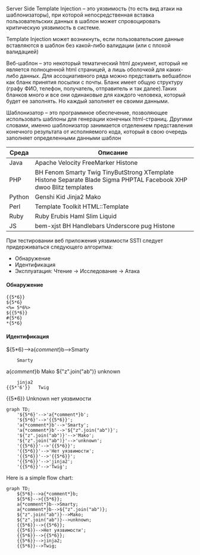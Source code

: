 Server Side Template Injection – это уязвимость (то есть вид атаки на шаблонизаторы), при которой непосредственная вставка пользовательских данных в шаблон может спровоцировать критическую уязвимость в системе.

Template Injection может возникнуть, если пользовательские данные вставляются в шаблон без какой-либо валидации (или с плохой валидацией)

Веб-шаблон – это некоторый тематический html документ, который не является полноценной html страницей, а лишь оболочкой для каких-либо данных. Для ассоциативного ряда можно представить вебшаблон как бланк принятия посылки с почты. Бланк имеет общую структуру (графу ФИО, телефон, получатель, отправитель и так далее).Таких бланков много и все они одинаковые для каждого человека, который будет ее заполнять. Но каждый заполняет ее своими данными.

Шаблонизатор – это программное обеспечение, позволяющее использовать шаблоны для генерации конечных html-страниц. Другими словами, именно шаблонизатор занимается отделением представления конечного результата от исполняемого кода, который в свою очередь заполняет определенными данными шаблон 

|    Среда        | Описание                      
|----------------|-------------------------------|
|Java|Apache Velocity FreeMarker Histone  |    
|PHP  |BH Fenom Smarty Twig TinyButStrong XTemplate Histone Separate Blade Sigma PHPTAL Facebook XHP dwoo Blitz templates | 
|Python | Genshi Kid Jinja2 Mako |
|Perl|Template Toolkit HTML::Template|
|Ruby |Ruby Erubis Haml Slim Liquid |
|JS |bem-xjst BH Handlebars Underscore pug Histone |


При тестировании веб приложения уязвимости SSTI следует
придерживаться следующего алгоритма:
- Обнаружение
- Идентификация
- Эксплуатация: Чтение -> Исследование -> Атака

 #### Обнаружение
 ```
{{5*6}}
${5*6}
<%= 5*6%>
${{5*6}}
#{5*6}
*{5*6}
```

#### Идентификация

${5*6}-->a{*comment*}b-->Smarty

		Smarty
a{*comment*}b				Mako
		${"z".join("ab")}
					unknown

		jinja2
	{{5*'6'}}	Twig
{{5*6}}		Unknown
	нет уязвимости

```mermaid
graph TD;
    '${5*6}'-->'a{*comment*}b';
    '${5*6}'-->'{{5*6}}';
    'a{*comment*}b'-->'Smarty';
    'a{*comment*}b'-->'${"z".join("ab")}';
    '${"z".join("ab")}'-->'Mako';
    '${"z".join("ab")}'-->'unknown';
    '{{5*6}}'-->'{{5*6}}';
    '{{5*6}}'-->'Нет уязвимости';
    '{{5*6}}'-->'{{5*6}}';
    '{{5*6}}'-->'jinja2';
    '{{5*6}}'-->'Twig';
```

Here is a simple flow chart:

```mermaid
graph TD;
    ${5*6}-->a{*comment*}b;
    ${5*6}-->{{5*6}};
    a{*comment*}b-->Smarty;
    a{*comment*}b-->${"z".join("ab")};
    ${"z".join("ab")}-->Mako;
    ${"z".join("ab")}-->unknown;
    {{5*6}}-->{{5*6}};
    {{5*6}}-->Нет уязвимости';
    {{5*6}}-->{{5*6}};
    {{5*6}}-->jinja2;
    {{5*6}}-->Twig;
```
